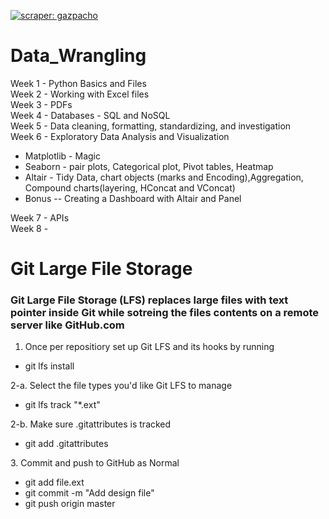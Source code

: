 [![scraper: gazpacho](https://img.shields.io/badge/scraper-gazpacho-C6422C)](https://github.com/maxhumber/gazpacho)

# Data_Wrangling
Week 1 - Python Basics and Files <br>
Week 2 - Working with Excel files <br>
Week 3 - PDFs <br>
Week 4 - Databases - SQL and NoSQL<br>
Week 5 - Data cleaning, formatting, standardizing, and investigation<br>
Week 6 - Exploratory Data Analysis and Visualization<br>
<ul>
	<li> Matplotlib - Magic </li>
	<li> Seaborn - pair plots, Categorical plot, Pivot tables, Heatmap</li>
	<li>  Altair - Tidy Data, chart objects (marks and Encoding),Aggregation, Compound charts(layering, HConcat and VConcat)</li>
	<li>  Bonus -- Creating a Dashboard with Altair and Panel</li>
</ul>
Week 7 - APIs  <br>
Week 8 - <br>


# Git Large File Storage
### Git Large File Storage (LFS) replaces large files with text pointer inside Git while sotreing the files contents on a remote server like GitHub.com<br>
1. Once per repositiory set up Git LFS and its hooks by running<br>
<ul>
<li> git lfs install </li>
</ul>
2-a. Select the file types you'd like Git LFS to manage
<ul>
<li> git lfs track "*.ext" </li>
</ul>
2-b. Make sure .gitattributes is tracked
<ul> 
<li> git add .gitattributes </li>
</ul>
3. Commit and push to GitHub as Normal
<ul> 
<li> git add file.ext </li>
<li> git commit -m "Add design file" </li>
<li> git push origin master </li>
</ul>
